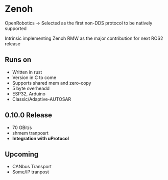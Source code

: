 # Zenoh

OpenRobotics -> Selected as the first non-DDS protocol to be natively supported

Intrinsic implementing Zenoh RMW as the major contribution for next ROS2 release

## Runs on

- Written in rust
- Version in C to come
- Supports shared mem and zero-copy
- 5 byte overheadd
- ESP32, Arduino
- Classic/Adaptive-AUTOSAR

## 0.10.0 Release

- 70 GBit/s
- shmem tranposrt
- **Integration with uProtocol**

## Upcoming

- CANbus Transport
- Some/IP tranpost